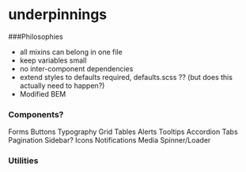 # underpinnings

###Philosophies

- all mixins can belong in one file
- keep variables small
- no inter-component dependencies
- extend styles to defaults required, defaults.scss ?? (but does this actually need to happen?)
- Modified BEM




### Components?
Forms
Buttons
Typography
Grid
Tables
Alerts
Tooltips
Accordion
Tabs
Pagination
Sidebar?
Icons
Notifications
Media
Spinner/Loader


### Utilities
